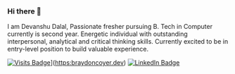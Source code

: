 ### Hi there 👋

I am Devanshu Dalal, Passionate fresher pursuing B. Tech in Computer currently is second year. Energetic individual with outstanding interpersonal, analytical and
critical thinking skills. Currently excited to be in entry-level position to build valuable experience.

[![Visits Badge]([https://badges.pufler.dev/visits/braydoncoyer/braydoncoyer)](https://www.google.com/url?sa=i&url=https%3A%2F%2Ftwitter.com%2Fdevpost&psig=AOvVaw2CWw5GuvqSl-WkSCisGg6_&ust=1652898731129000&source=images&cd=vfe&ved=0CAwQjRxqFwoTCLiWouCV5_cCFQAAAAAdAAAAABAD)]([https:braydoncoyer.dev](https://devpost.com/devanshukd27?ref_content=user-portfolio&ref_feature=portfolio&ref_medium=global-nav))
[![LinkedIn Badge](https://img.shields.io/badge/LinkedIn-Profile-informational?style=flat&logo=linkedin&logoColor=white&color=0D76A8)]([https://www.linkedin.com/in/braydon-coyer/](https://www.linkedin.com/in/devanshu-dalal-3042a1219))

<!--
**devanshukd04/devanshukd04** is a ✨ _special_ ✨ repository because its `README.md` (this file) appears on your GitHub profile.

Here are some ideas to get you started:

- 🔭 I’m currently working on ...
- 🌱 I’m currently learning ...
- 👯 I’m looking to collaborate on ...
- 🤔 I’m looking for help with ...
- 💬 Ask me about ...
- 📫 How to reach me: ...
- 😄 Pronouns: ...
- ⚡ Fun fact: ...
-->
